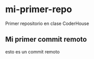 # mi-primer-repo
Primer repositorio en clase CoderHouse

## Mi primer commit remoto
esto es un commit remoto